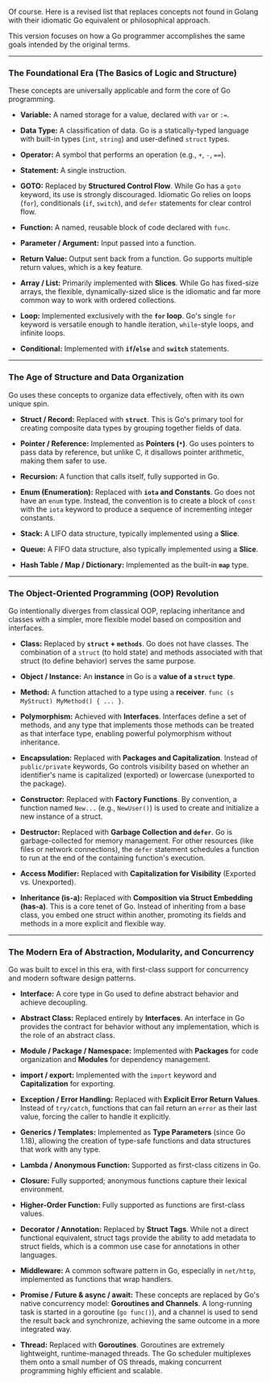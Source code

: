 Of course. Here is a revised list that replaces concepts not found in Golang with their idiomatic Go equivalent or philosophical approach.

This version focuses on how a Go programmer accomplishes the same goals intended by the original terms.

---

### **The Foundational Era (The Basics of Logic and Structure)**

These concepts are universally applicable and form the core of Go programming.

- **Variable:** A named storage for a value, declared with `var` or `:=`.
    
- **Data Type:** A classification of data. Go is a statically-typed language with built-in types (`int`, `string`) and user-defined `struct` types.
    
- **Operator:** A symbol that performs an operation (e.g., `+`, `-`, `==`).
    
- **Statement:** A single instruction.
    
- **GOTO:** Replaced by **Structured Control Flow**. While Go has a `goto` keyword, its use is strongly discouraged. Idiomatic Go relies on loops (`for`), conditionals (`if`, `switch`), and `defer` statements for clear control flow.
    
- **Function:** A named, reusable block of code declared with `func`.
    
- **Parameter / Argument:** Input passed into a function.
    
- **Return Value:** Output sent back from a function. Go supports multiple return values, which is a key feature.
    
- **Array / List:** Primarily implemented with **Slices**. While Go has fixed-size arrays, the flexible, dynamically-sized slice is the idiomatic and far more common way to work with ordered collections.
    
- **Loop:** Implemented exclusively with the **`for` loop**. Go's single `for` keyword is versatile enough to handle iteration, `while`-style loops, and infinite loops.
    
- **Conditional:** Implemented with **`if`/`else`** and **`switch`** statements.
    

---

### **The Age of Structure and Data Organization**

Go uses these concepts to organize data effectively, often with its own unique spin.

- **Struct / Record:** Replaced with **`struct`**. This is Go's primary tool for creating composite data types by grouping together fields of data.
    
- **Pointer / Reference:** Implemented as **Pointers (`*`)**. Go uses pointers to pass data by reference, but unlike C, it disallows pointer arithmetic, making them safer to use.
    
- **Recursion:** A function that calls itself, fully supported in Go.
    
- **Enum (Enumeration):** Replaced with **`iota` and Constants**. Go does not have an `enum` type. Instead, the convention is to create a block of `const` with the `iota` keyword to produce a sequence of incrementing integer constants.
    
- **Stack:** A LIFO data structure, typically implemented using a **Slice**.
    
- **Queue:** A FIFO data structure, also typically implemented using a **Slice**.
    
- **Hash Table / Map / Dictionary:** Implemented as the built-in **`map`** type.
    

---

### **The Object-Oriented Programming (OOP) Revolution**

Go intentionally diverges from classical OOP, replacing inheritance and classes with a simpler, more flexible model based on composition and interfaces.

- **Class:** Replaced by **`struct` + `methods`**. Go does not have classes. The combination of a `struct` (to hold state) and methods associated with that struct (to define behavior) serves the same purpose.
    
- **Object / Instance:** An **instance** in Go is a **value of a `struct` type**.
    
- **Method:** A function attached to a type using a **receiver**. `func (s MyStruct) MyMethod() { ... }`.
    
- **Polymorphism:** Achieved with **Interfaces**. Interfaces define a set of methods, and any type that implements those methods can be treated as that interface type, enabling powerful polymorphism without inheritance.
    
- **Encapsulation:** Replaced with **Packages and Capitalization**. Instead of `public/private` keywords, Go controls visibility based on whether an identifier's name is capitalized (exported) or lowercase (unexported to the package).
    
- **Constructor:** Replaced with **Factory Functions**. By convention, a function named `New...` (e.g., `NewUser()`) is used to create and initialize a new instance of a struct.
    
- **Destructor:** Replaced with **Garbage Collection and `defer`**. Go is garbage-collected for memory management. For other resources (like files or network connections), the `defer` statement schedules a function to run at the end of the containing function's execution.
    
- **Access Modifier:** Replaced with **Capitalization for Visibility** (Exported vs. Unexported).
    
- **Inheritance (is-a):** Replaced with **Composition via Struct Embedding (has-a)**. This is a core tenet of Go. Instead of inheriting from a base class, you embed one struct within another, promoting its fields and methods in a more explicit and flexible way.
    

---

### **The Modern Era of Abstraction, Modularity, and Concurrency**

Go was built to excel in this era, with first-class support for concurrency and modern software design patterns.

- **Interface:** A core type in Go used to define abstract behavior and achieve decoupling.
    
- **Abstract Class:** Replaced entirely by **Interfaces**. An interface in Go provides the contract for behavior without any implementation, which is the role of an abstract class.
    
- **Module / Package / Namespace:** Implemented with **Packages** for code organization and **Modules** for dependency management.
    
- **import / export:** Implemented with the `import` keyword and **Capitalization** for exporting.
    
- **Exception / Error Handling:** Replaced with **Explicit Error Return Values**. Instead of `try/catch`, functions that can fail return an `error` as their last value, forcing the caller to handle it explicitly.
    
- **Generics / Templates:** Implemented as **Type Parameters** (since Go 1.18), allowing the creation of type-safe functions and data structures that work with any type.
    
- **Lambda / Anonymous Function:** Supported as first-class citizens in Go.
    
- **Closure:** Fully supported; anonymous functions capture their lexical environment.
    
- **Higher-Order Function:** Fully supported as functions are first-class values.
    
- **Decorator / Annotation:** Replaced by **Struct Tags**. While not a direct functional equivalent, struct tags provide the ability to add metadata to struct fields, which is a common use case for annotations in other languages.
    
- **Middleware:** A common software pattern in Go, especially in `net/http`, implemented as functions that wrap handlers.
    
- **Promise / Future & async / await:** These concepts are replaced by Go's native concurrency model: **Goroutines and Channels**. A long-running task is started in a goroutine (`go func()`), and a channel is used to send the result back and synchronize, achieving the same outcome in a more integrated way.
    
- **Thread:** Replaced with **Goroutines**. Goroutines are extremely lightweight, runtime-managed threads. The Go scheduler multiplexes them onto a small number of OS threads, making concurrent programming highly efficient and scalable.